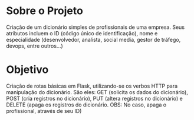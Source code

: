 # Sobre o Projeto
Criação de um dicionário simples de profissionais de uma empresa. Seus atributos incluem o ID (código único de identificação), nome e especialidade (desenvolvedor, analista, social media, gestor de tráfego, devops, entre outros...)

# Objetivo
Criação de rotas básicas em Flask, utilizando-se os verbos HTTP para manipulação do dicionário. São eles: GET (solicita os dados do dicionário), POST (cria registros no dicionário), PUT (altera registros no dicionário) e DELETE (apaga os registros do dicionário. OBS: No caso, apaga o profissional, através de seu ID)